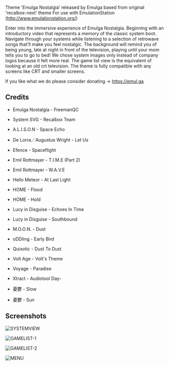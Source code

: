 Theme 'Emulga Nostalgia’ released by Emulga based from original 'recalbox-next’ theme
For use with EmulationStation (http://www.emulationstation.org/)

Enter into the immersive experience of Emulga Nostalgia. Beginning with an introductory video that represents a memory of the classic system boot. Navigate through your systems while listening to a selection of retrowave songs that’ll make you feel nostalgic. The background will remind you of being young, late at night in front of the television, playing until your mom tells you to go to bed! We chose system images only instead of company logos because it felt more real. The game list view is the equivalent of looking at an old crt television. The theme is fully compatible with any screens like CRT and smaller screens.

If you like what we do please consider donating -> https://emul.ga

Credits
-------
- Emulga Nostalgia - FreemanQC
- System SVG - Recalbox Team

- A.L.I.S.O.N - Space Echo
- De Lorra／Augustus Wright - Let Us
- Efence - Spaceflight
- Emil Rottmayer - T.I.M.E (Part 2)
- Emil Rottmayer - W.A.V.E
- Hello Meteor - At Last Light
- HOME - Flood
- HOME - Hold
- Lucy in Disguise - Echoes In Time
- Lucy in Disguise - Southbound
- M.O.O.N. - Dust
- oDDling - Early Bird
- Quixotic - Dust To Dust
- Volt Age - Volt's Theme
- Voyage - Paradise
- Xtract - Audiotool Day-
- 憂鬱 - Slow
- 憂鬱 - Sun

Screenshots
-----------
![SYSTEMVIEW](https://i.postimg.cc/yd6Tz7XD/1-systemview.png)

![GAMELIST-1](https://i.postimg.cc/x8hGHMrm/2-gamelist-console.png)

![GAMELIST-2](https://i.postimg.cc/1XfcfMdP/3-gamelist-handheld.png)

![MENU](https://i.postimg.cc/9MxYmsJJ/4-menu.png)
